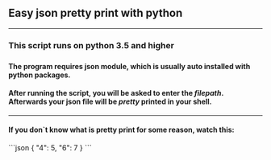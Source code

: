<h2><b>Easy json pretty print with python</b></h1>
<hr>
<h3>This script runs on <b>python 3.5</b> and higher<h3>
<h4>The program requires json module, which is usually auto installed with python packages.</h4>
<h4>After running the script, you will be asked to enter the <i>filepath</i>. Afterwards your json file will be <i>pretty</i> printed in your shell.</h4><hr>
<h4>If you don`t know what is pretty print for some reason, watch this:</h4>
```json
    {
        "4": 5,
        "6": 7
    }
```

